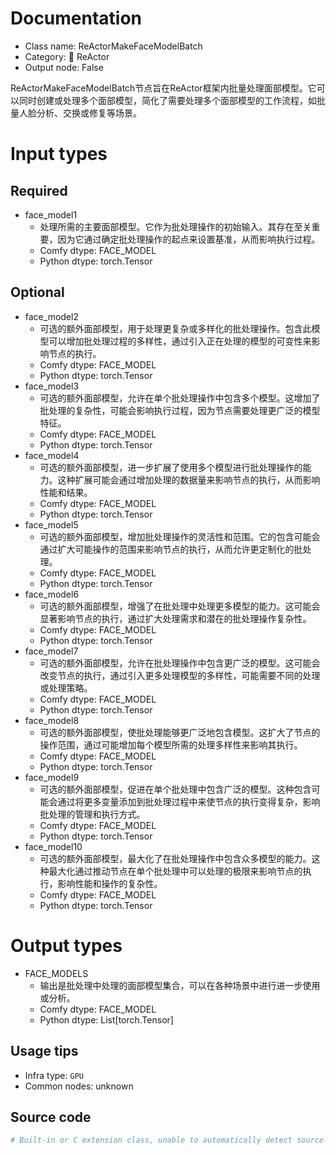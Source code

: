 
# Documentation
- Class name: ReActorMakeFaceModelBatch
- Category: 🌌 ReActor
- Output node: False

ReActorMakeFaceModelBatch节点旨在ReActor框架内批量处理面部模型。它可以同时创建或处理多个面部模型，简化了需要处理多个面部模型的工作流程，如批量人脸分析、交换或修复等场景。

# Input types
## Required
- face_model1
    - 处理所需的主要面部模型。它作为批处理操作的初始输入。其存在至关重要，因为它通过确定批处理操作的起点来设置基准，从而影响执行过程。
    - Comfy dtype: FACE_MODEL
    - Python dtype: torch.Tensor

## Optional
- face_model2
    - 可选的额外面部模型，用于处理更复杂或多样化的批处理操作。包含此模型可以增加批处理过程的多样性，通过引入正在处理的模型的可变性来影响节点的执行。
    - Comfy dtype: FACE_MODEL
    - Python dtype: torch.Tensor
- face_model3
    - 可选的额外面部模型，允许在单个批处理操作中包含多个模型。这增加了批处理的复杂性，可能会影响执行过程，因为节点需要处理更广泛的模型特征。
    - Comfy dtype: FACE_MODEL
    - Python dtype: torch.Tensor
- face_model4
    - 可选的额外面部模型，进一步扩展了使用多个模型进行批处理操作的能力。这种扩展可能会通过增加处理的数据量来影响节点的执行，从而影响性能和结果。
    - Comfy dtype: FACE_MODEL
    - Python dtype: torch.Tensor
- face_model5
    - 可选的额外面部模型，增加批处理操作的灵活性和范围。它的包含可能会通过扩大可能操作的范围来影响节点的执行，从而允许更定制化的批处理。
    - Comfy dtype: FACE_MODEL
    - Python dtype: torch.Tensor
- face_model6
    - 可选的额外面部模型，增强了在批处理中处理更多模型的能力。这可能会显著影响节点的执行，通过扩大处理需求和潜在的批处理操作复杂性。
    - Comfy dtype: FACE_MODEL
    - Python dtype: torch.Tensor
- face_model7
    - 可选的额外面部模型，允许在批处理操作中包含更广泛的模型。这可能会改变节点的执行，通过引入更多处理模型的多样性，可能需要不同的处理或处理策略。
    - Comfy dtype: FACE_MODEL
    - Python dtype: torch.Tensor
- face_model8
    - 可选的额外面部模型，使批处理能够更广泛地包含模型。这扩大了节点的操作范围，通过可能增加每个模型所需的处理多样性来影响其执行。
    - Comfy dtype: FACE_MODEL
    - Python dtype: torch.Tensor
- face_model9
    - 可选的额外面部模型，促进在单个批处理中包含广泛的模型。这种包含可能会通过将更多变量添加到批处理过程中来使节点的执行变得复杂，影响批处理的管理和执行方式。
    - Comfy dtype: FACE_MODEL
    - Python dtype: torch.Tensor
- face_model10
    - 可选的额外面部模型，最大化了在批处理操作中包含众多模型的能力。这种最大化通过推动节点在单个批处理中可以处理的极限来影响节点的执行，影响性能和操作的复杂性。
    - Comfy dtype: FACE_MODEL
    - Python dtype: torch.Tensor

# Output types
- FACE_MODELS
    - 输出是批处理中处理的面部模型集合，可以在各种场景中进行进一步使用或分析。
    - Comfy dtype: FACE_MODEL
    - Python dtype: List[torch.Tensor]


## Usage tips
- Infra type: `GPU`
- Common nodes: unknown


## Source code
```python
# Built-in or C extension class, unable to automatically detect source code
```
